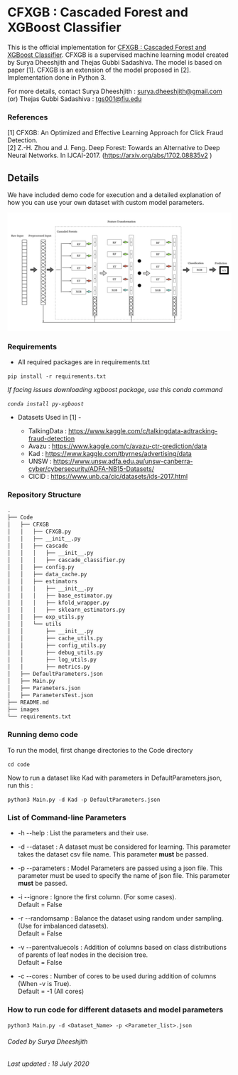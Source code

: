 # CFXGB : Cascaded Forest and XGBoost Classifier

This is the official implementation for [CFXGB : Cascaded Forest and XGBoost Classifier](). CFXGB is a supervised machine learning model created by Surya Dheeshjith and Thejas Gubbi Sadashiva. The model is based on paper [1]. CFXGB is an extension of the model proposed in [2]. Implementation done in Python 3.

For more details, contact Surya Dheeshjith : surya.dheeshjith@gmail.com (or) Thejas Gubbi Sadashiva : tgs001@fiu.edu

### References
[1] CFXGB: An Optimized and Effective Learning Approach for Click Fraud Detection.  
[2]  Z.-H. Zhou and J. Feng. Deep Forest: Towards an Alternative to Deep Neural Networks.
In IJCAI-2017. (https://arxiv.org/abs/1702.08835v2 )



## Details

We have included demo code for execution and a detailed explanation of how you can use your own dataset with custom model parameters.


![Pipeline](/images/Pipeline2.png)



### Requirements

* All required packages are in requirements.txt

```pip install -r requirements.txt```

*If facing issues downloading xgboost package, use this conda command*

*```conda install py-xgboost```*

* Datasets Used in [1] -   

  - TalkingData : https://www.kaggle.com/c/talkingdata-adtracking-fraud-detection
  - Avazu : https://www.kaggle.com/c/avazu-ctr-prediction/data
  - Kad : https://www.kaggle.com/tbyrnes/advertising/data
  - UNSW : https://www.unsw.adfa.edu.au/unsw-canberra-cyber/cybersecurity/ADFA-NB15-Datasets/
  - CICID : https://www.unb.ca/cic/datasets/ids-2017.html

### Repository Structure

    .
    ├── Code
    │   ├── CFXGB
    │   │   ├── CFXGB.py
    │   │   ├── __init__.py
    │   │   ├── cascade
    │   │   │   ├── __init__.py
    │   │   │   ├── cascade_classifier.py
    │   │   ├── config.py
    │   │   ├── data_cache.py
    │   │   ├── estimators
    │   │   │   ├── __init__.py
    │   │   │   ├── base_estimator.py
    │   │   │   ├── kfold_wrapper.py
    │   │   │   ├── sklearn_estimators.py
    │   │   ├── exp_utils.py
    │   │   └── utils
    │   │       ├── __init__.py
    │   │       ├── cache_utils.py
    │   │       ├── config_utils.py
    │   │       ├── debug_utils.py
    │   │       ├── log_utils.py
    │   │       ├── metrics.py
    │   ├── DefaultParameters.json
    │   ├── Main.py
    │   ├── Parameters.json
    │   ├── ParametersTest.json
    ├── README.md
    ├── images
    └── requirements.txt



### Running demo code

To run the model, first change directories to the Code directory

```cd code```

Now to run a dataset like Kad with parameters in DefaultParameters.json, run this :

```python3 Main.py -d Kad -p DefaultParameters.json```

### List of Command-line Parameters

* -h --help : List the parameters and their use.

* -d --dataset : A dataset must be considered for learning. This parameter takes the dataset csv file name. This parameter **must** be passed.    

* -p --parameters : Model Parameters are passed using a json file. This parameter must be used to specify the name of json file. This parameter **must** be passed.  

* -i --ignore : Ignore the first column. (For some cases).  
                Default = False

* -r --randomsamp : Balance the dataset using random under sampling. (Use for imbalanced datasets).   
                    Default = False

* -v --parentvaluecols : Addition of columns based on class distributions of parents of leaf nodes in the decision tree.    
                                Default = False

* -c --cores : Number of cores to be used during addition of columns (When -v is True).    
                         Default = -1 (All cores)

### How to run code for different datasets and model parameters

```python3 Main.py -d <Dataset_Name> -p <Parameter_list>.json```




###### Coded by Surya Dheeshjith

###### Last updated : 18 July 2020
